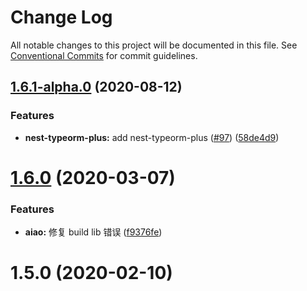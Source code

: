 # Change Log

All notable changes to this project will be documented in this file. See [Conventional Commits](https://conventionalcommits.org) for commit guidelines.

## [1.6.1-alpha.0](https://github.com/aiao-io/aiao/compare/@aiao/lazy-element@1.6.0...@aiao/lazy-element@1.6.1-alpha.0) (2020-08-12)


### Features

* **nest-typeorm-plus:** add nest-typeorm-plus ([#97](https://github.com/aiao-io/aiao/issues/97)) ([58de4d9](https://github.com/aiao-io/aiao/commit/58de4d9f6595824d86f59d4018ea4065c84f58fa))





# [1.6.0](https://github.com/aiao-io/aiao/compare/@aiao/lazy-element@1.5.0...@aiao/lazy-element@1.6.0) (2020-03-07)

### Features

- **aiao:** 修复 build lib 错误 ([f9376fe](https://github.com/aiao-io/aiao/commit/f9376fe1a4823cf18965187a50bc8eaad16eadfd))

# 1.5.0 (2020-02-10)
